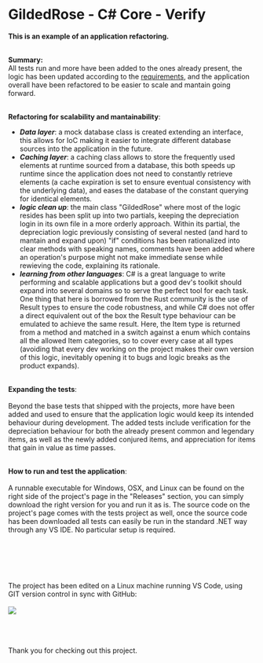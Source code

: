 # **GildedRose - C# Core - Verify**
**This is an example of an application refactoring.**<br><br>

**Summary:**<br>
All tests run and more have been added to the ones already present, the logic has been updated according to the [requirements](https://github.com/emilybache/GildedRose-Refactoring-Kata/blob/main/GildedRoseRequirements.txt), and the application overall have been refactored to be easier to scale and mantain going forward.<br><br>

**Refactoring for scalability and mantainability**:<br>
- ***Data layer***: a mock database class is created extending an interface, this allows for IoC making it easier to integrate different database sources into the application in the future.
- ***Caching layer***: a caching class allows to store the frequently used elements at runtime sourced from a database, this both speeds up runtime since the application does not need to constantly retrieve elements (a cache expiration is set to ensure eventual consistency with the underlying data), and eases the database of the constant querying for identical elements.
- ***logic clean up***: the main class "GildedRose" where most of the logic resides has been split up into two partials, keeping the depreciation login in its own file in a more orderly approach. Within its partial, the depreciation logic previously consisting of several nested (and hard to mantain and expand upon) "if" conditions has been rationalized into clear methods with speaking names, comments have been added where an operation's purpose might not make immediate sense while rewieving the code, explaining its rationale.
- ***learning from other languages***: C# is a great language to write performing and scalable applications but a good dev's toolkit should expand into several domains so to serve the perfect tool for each task. One thing that here is borrowed from the Rust community is the use of Result types to ensure the code robustness, and while C# does not offer a direct equivalent out of the box the Result type behaviour can be emulated to achieve the same result. Here, the Item type is returned from a method and matched in a switch against a enum which contains all the allowed Item categories, so to cover every case at all types (avoiding that every dev working on the project makes their own version of this logic, inevitably opening it to bugs and logic breaks as the product expands).
<br><br>

**Expanding the tests**:<br><br>
Beyond the base tests that shipped with the projects, more have been added and used to ensure that the application logic would keep its intended behaviour during development. The added tests include verification for the depreciation behaviour for both the already present common and legendary items, as well as the newly added conjured items, and appreciation for items that gain in value as time passes.
<br><br>

**How to run and test the application**:<br><br>
A runnable executable for Windows, OSX, and Linux can be found on the right side of the project's page in the "Releases" section, you can simply download the right version for you and run it as is.
The source code on the project's page comes with the tests project as well, once the source code has been downloaded all tests can easily be run in the standard .NET way through any VS IDE. No particular setup is required.


<br><br>
---------------------------------------------------------------------------------

The project has been edited on a Linux machine running VS Code, using GIT version control in sync with GitHub:<br><br>
<img src="https://github.com/TrishkaV/csharpcore-Verify.xunit/assets/96583994/398f5ae6-b6d2-476b-9bb2-86cdc6d082c8"><br><br>

<br><br>
Thank you for checking out this project.
